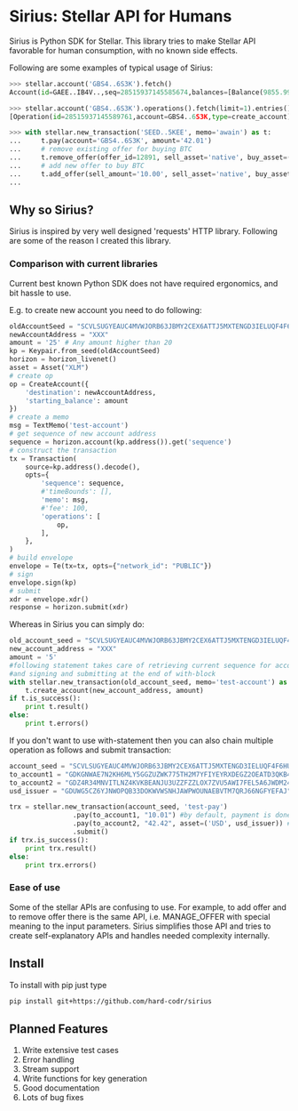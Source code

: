 # Sirius: Stellar API for Humans

Sirius is Python SDK for Stellar. This library tries to make Stellar API favorable 
for human consumption, with no known side effects.

Following are some examples of typical usage of Sirius:

```python
>>> stellar.account('GBS4..6S3K').fetch() 
Account(id=GAEE..IB4V..,seq=28515937145585674,balances=[Balance(9855.9998800 XLM)])

>>> stellar.account('GBS4..6S3K').operations().fetch(limit=1).entries()
[Operation(id=28515937145589761,account=GBS4..6S3K,type=create_account)]

>>> with stellar.new_transaction('SEED..5KEE', memo='awain') as t:
...     t.pay(account='GBS4..6S3K', amount='42.01')
...     # remove existing offer for buying BTC
...     t.remove_offer(offer_id=12891, sell_asset='native', buy_asset=('BTC', 'GADE..ED87'))
...     # add new offer to buy BTC
...     t.add_offer(sell_amount='10.00', sell_asset='native', buy_asset=('BTC', 'GADE..ED87'), price=(1, 10000))
...

```

##  Why so Sirius?
Sirius is inspired by very well designed 'requests' HTTP library. Following
are some of the reason I created this library.

### Comparison with current libraries
Current best known Python SDK does not have required ergonomics, and bit hassle to use. 

E.g. to create new account you need to do following:
```python
oldAccountSeed = "SCVLSUGYEAUC4MVWJORB63JBMY2CEX6ATTJ5MXTENGD3IELUQF4F6HUB"
newAccountAddress = "XXX"
amount = '25' # Any amount higher than 20
kp = Keypair.from_seed(oldAccountSeed)
horizon = horizon_livenet()
asset = Asset("XLM")
# create op 
op = CreateAccount({
    'destination': newAccountAddress,
    'starting_balance': amount
})
# create a memo
msg = TextMemo('test-account')
# get sequence of new account address
sequence = horizon.account(kp.address()).get('sequence')
# construct the transaction
tx = Transaction(
    source=kp.address().decode(),
    opts={
        'sequence': sequence,
        #'timeBounds': [],
        'memo': msg,
        #'fee': 100,
        'operations': [
            op,
        ],
    },
)
# build envelope
envelope = Te(tx=tx, opts={"network_id": "PUBLIC"})
# sign 
envelope.sign(kp)
# submit
xdr = envelope.xdr()
response = horizon.submit(xdr)
```

Whereas in Sirius you can simply do:
```python
old_account_seed = "SCVLSUGYEAUC4MVWJORB63JBMY2CEX6ATTJ5MXTENGD3IELUQF4F6HUB"
new_account_address = "XXX"
amount = '5'
#following statement takes care of retrieving current sequence for account
#and signing and submitting at the end of with-block
with stellar.new_transaction(old_account_seed, memo='test-account') as t:
    t.create_account(new_account_address, amount)
if t.is_success():
    print t.result()
else:
    print t.errors()
```

If you don't want to use with-statement then you can also chain multiple 
operation as follows and submit transaction:
```python
account_seed = "SCVLSUGYEAUC4MVWJORB63JBMY2CEX6ATTJ5MXTENGD3IELUQF4F6HUB"
to_account1 = "GDKGNWAE7N2KH6MLY5GGZUZWK775TH2M7YFIYEYRXDEGZ2OEATD3QKB4"
to_account2 = "GDZ4R34MNVITLNZ4KVKBEANJU3UZZFZZLOX7ZVU5AWI7FEL5A6JWDM24"
usd_issuer = "GDUWG5CZ6YJNWOPQB33DOKWVWSNHJAWPWOUNAEBVTM7QRJ66NGFYEFAJ"

trx = stellar.new_transaction(account_seed, 'test-pay')
                .pay(to_account1, "10.01") #by default, payment is done in native asset
                .pay(to_account2, "42.42", asset=('USD', usd_issuer)) #or you can specify asset
                .submit()
if trx.is_success():
    print trx.result()
else:
    print trx.errors()
```

### Ease of use
Some of the stellar APIs are confusing to use.  For example, to add offer and to 
remove offer there is the same API, i.e. MANAGE_OFFER with special meaning to the 
input parameters. Sirius simplifies those API and tries to create self-explanatory
APIs and handles needed complexity internally.

## Install
To install with pip just type
```bash
pip install git+https://github.com/hard-codr/sirius
```

## Planned Features
1. Write extensive test cases
2. Error handling
3. Stream support
4. Write functions for key generation
5. Good documentation
6. Lots of bug fixes
